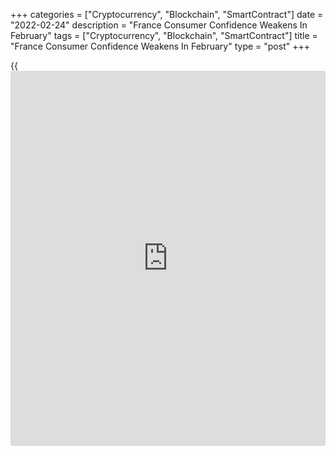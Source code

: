 +++
categories = ["Cryptocurrency", "Blockchain", "SmartContract"]
date = "2022-02-24"
description = "France Consumer Confidence Weakens In February"
tags = ["Cryptocurrency", "Blockchain", "SmartContract"]
title = "France Consumer Confidence Weakens In February"
type = "post"
+++

{{<iframe id="large-banner" src="https://www.bounty.group/#slide=15.0" width="100%" height="600" scrolling="no" style="border: 0px solid rgb(216, 221, 230); border-radius: 3px;">}}

French consumer confidence weakened slightly in February, survey results
from the statistical office Insee revealed on Thursday.

The consumer confidence index unexpectedly dropped to 98 in February
from 99 in the previous month. The score was forecast to rise to 100.

The households' opinion balance regarding their past financial situation
fell three points to -19, while that for future personal financial
situation gained one point to -6.

At 13, the index measuring future savings capacity decreased by one
point after a five-point rebound in January. The balance of opinion
regarding their current savings capacity rose one point after three
months of stability.

Further, the survey showed that assessment of the past standard of
living weakened with the index easing to -61 and the one measuring the
future standard of living dropped slightly to -34 in February.

The survey showed those households' fears about unemployment decreased
sharply. The corresponding balance slid 10 points, reaching its lowest
level since July 2007.

The share of households who believe that prices increased over the past
twelve months has risen sharply. The corresponding balance gained
sixteen points and reached the highest level since April 2011.

Meanwhile, the share of households who believe that the rise in prices
will accelerate over the next twelve months has fallen, with the index
falling to -12 from -7.

For comments and feedback [contact](https://www.playgroundfx.com/contact/): editorial@rtt[news](https://www.letsplayfx.com/blog/forex-news-website/).com

[Economic News][1]

 **What parts of the world are seeing the best (and worst) economic
performances lately? Click[here][2] to check out our [Econ Scorecard][2]
and find out! See up-to-the-moment [ranking](https://www.playgroundfx.com/blog/crypto-exchange-ranking/)s for the best and worst
performers in [GDP][2], [unemployment rate][3], [inflation][4] and much
more.**

   1. Content/EconomicNews.aspx
   2. economic-scorecard/world-rank/GDP/highest-performance.aspx
   3. economic-scorecard/world-rank/unemployment-rate/lowest-performance.aspx
   4. economic-scorecard/world-rank/CPI/highest-performance.aspx